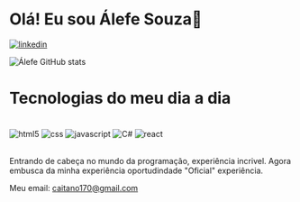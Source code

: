 <h1>Olá! Eu sou Álefe Souza👋</h1>

[![linkedin](https://img.shields.io/badge/LinkedIn-0077B5?style=for-the-badge&logo=linkedin&logoColor=white)](https://www.linkedin.com/in/alefe-souza-935231296)  

![Álefe GitHub stats](https://github-readme-stats.vercel.app/api?username=Alefesouz&show_icons=true&theme=dracula) 

<h1>Tecnologias do meu dia a dia</h1>

<div style="display: inline_block"><br/>
    <img align="center" alt="html5" src="https://img.shields.io/badge/HTML5-E34F26?style=for-the-badge&logo=html5&logoColor=white" />
    <img align="center" alt="css" src="https://img.shields.io/badge/CSS3-1572B6?style=for-the-badge&logo=css3&logoColor=white" />
      <img align="center" alt="javascript" src="https://img.shields.io/badge/JavaScript-F7DF1E?style=for-the-badge&logo=javascript&logoColor=black" />
       <img align="center" alt="C#" src="https://img.shields.io/badge/C%23-239120?style=for-the-badge&logo=c-sharp&logoColor=white" />
        <img align="center" alt="react" src="https://img.shields.io/badge/React-20232A?style=for-the-badge&logo=react&logoColor=61DAFB" />

</div><br/>

Entrando de cabeça no mundo da programação, experiência incrivel.
Agora embusca da minha experiência oportudindade "Oficial"  experiência.

Meu email: caitano170@gmail.com

